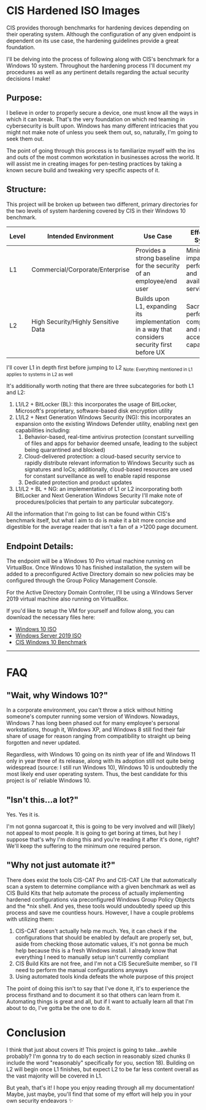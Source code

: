# CIS Hardened ISO Images
CIS provides thorough benchmarks for hardening devices depending on their operating system. Although the configuration of any given endpoint is dependent on its use case, the hardening guidelines provide a great foundation.

I'll be delving into the process of following along with CIS's benchmark for a Windows 10 system. Throughout the hardening process I'll document my procedures as well as any pertinent details regarding the actual security decisions I make!
## Purpose:
I believe in order to properly secure a device, one must know all the ways in which it can break. That's the very foundation on which red teaming in cybersecurity is built upon. Windows has many different intricacies that you might not make note of unless you seek them out, so, naturally, I'm going to seek them out.

The point of going through this process is to familiarize myself with the ins and outs of the most common workstation in businesses across the world. It will assist me in creating images for pen-testing practices by taking a known secure build and tweaking very specific aspects of it.

## Structure:
This project will be broken up between two different, primary directories for the two levels of system hardening covered by CIS in their Windows 10 benchmark. 

| Level | Intended Environment | Use Case | Effects on System |
| ---- | ---- | ---- | ---- |
| L1 | Commercial/Corporate/Enterprise | Provides a strong baseline for the security of an employee/end user | Minimal impact on performance and availability of services |
| L2 | High Security/Highly Sensitive Data | Builds upon L1, expanding its implementation in a way that considers security first before UX | Sacrificed performance, compatibility, and remote access capabilities |

I'll cover L1 in depth first before jumping to L2 <sub>Note: Everything mentioned in L1 applies to systems in L2 as well</sub>

It's additionally worth noting that there are three subcategories for both L1 and L2:
1. L1/L2 + BitLocker (BL): this incorporates the usage of BitLocker, Microsoft's proprietary, software-based disk encryption utility
2. L1/L2 + Next Generation Windows Security (NG): this incorporates an expansion onto the existing Windows Defender utility, enabling next gen capabilities including:
	1. Behavior-based, real-time antivirus protection (constant surveilling of files and apps for behavior deemed unsafe, leading to the subject being quarantined and blocked)
	2. Cloud-delivered protection: a cloud-based security service to rapidly distribute relevant information to Windows Security such as signatures and IoCs; additionally, cloud-based resources are used for constant surveillance as well to enable rapid response
	3. Dedicated protection and product updates
3. L1/L2 + BL + NG: an implementation of L1 or L2 incorporating both BitLocker and Next Generation Windows Security
I'll make note of procedures/policies that pertain to any particular subcategory.

All the information that I'm going to list can be found within CIS's benchmark itself, but what I aim to do is make it a bit more concise and digestible for the average reader that isn't a fan of a >1200 page document.

## Endpoint Details:
The endpoint will be a Windows 10 Pro virtual machine running on VirtualBox. Once Windows 10 has finished installation, the system will be added to a preconfigured Active Directory domain so new policies may be configured through the Group Policy Management Console.

For the Active Directory Domain Controller, I'll be using a Windows Server 2019 virtual machine also running on VirtualBox.

If you'd like to setup the VM for yourself and follow along, you can download the necessary files here:
- [Windows 10 ISO](https://www.microsoft.com/en-us/software-download/windows10)
- [Windows Server 2019 ISO](https://www.microsoft.com/en-us/evalcenter/download-windows-server-2019)
- [CIS Windows 10 Benchmark](https://www.cisecurity.org/benchmark/microsoft_windows_desktop)
<hr />

# FAQ
## "Wait, why Windows 10?"
In a corporate environment, you can't throw a stick without hitting someone's computer running some version of Windows. Nowadays, Windows 7 has long been phased out for many employee's personal workstations, though it, Windows XP, and Windows 8 still find their fair share of usage for reason ranging from compatibility to straight up being forgotten and never updated. 

Regardless, with Windows 10 going on its ninth year of life and Windows 11 only in year three of its release, along with its adoption still not quite being widespread (source: I still run Windows 10), Windows 10 is undoubtedly the most likely end user operating system. Thus, the best candidate for this project is ol' reliable Windows 10.

## "Isn't this...a lot?"
Yes. Yes it is.

I'm not gonna sugarcoat it, this is going to be very involved and will \[likely] not appeal to most people. It is going to get boring at times, but hey I suppose that's why I'm doing this and you're reading it after it's done, right? We'll keep the suffering to the minimum one required person.

## "Why not just automate it?"
There does exist the tools CIS-CAT Pro and CIS-CAT Lite that automatically scan a system to determine compliance with a given benchmark as well as CIS Build Kits that help automate the process of actually implementing hardened configurations via preconfigured Windows Group Policy Objects and the \*nix shell. And yes, these tools would undoubtedly speed up this process and save me countless hours. However, I have a couple problems with utilizing them:
1. CIS-CAT doesn't actually help me much. Yes, it can check if the configurations that should be enabled by default are properly set, but, aside from checking those automatic values, it's not gonna be much help because this is a fresh Windows install. I already know that everything I need to manually setup isn't currently compliant
2. CIS Build Kits are not free, and I'm not a CIS SecureSuite member, so I'll need to perform the manual configurations anyways
3.  Using automated tools kinda defeats the whole purpose of this project

The point of doing this isn't to say that I've done it, it's to experience the process firsthand and to document it so that others can learn from it. Automating things is great and all, but if I want to actually learn all that I'm about to do, I've gotta be the one to do it.
</hr>

# Conclusion
I think that just about covers it! This project is going to take...awhile probably? I'm gonna try to do each section in reasonably sized chunks (I include the word "reasonably" specifically for you, section 18). Building on L2 will begin once L1 finishes, but expect L2 to be far less content overall as the vast majority will be covered in L1.

But yeah, that's it! I hope you enjoy reading through all my documentation! Maybe, just maybe, you'll find that some of my effort will help you in your own security endeavors ✨
